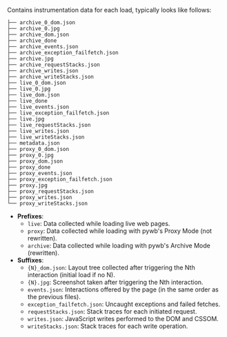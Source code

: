 Contains instrumentation data for each load, typically looks like follows:
```
├── archive_0_dom.json
├── archive_0.jpg
├── archive_dom.json
├── archive_done
├── archive_events.json
├── archive_exception_failfetch.json
├── archive.jpg
├── archive_requestStacks.json
├── archive_writes.json
├── archive_writeStacks.json
├── live_0_dom.json
├── live_0.jpg
├── live_dom.json
├── live_done
├── live_events.json
├── live_exception_failfetch.json
├── live.jpg
├── live_requestStacks.json
├── live_writes.json
├── live_writeStacks.json
├── metadata.json
├── proxy_0_dom.json
├── proxy_0.jpg
├── proxy_dom.json
├── proxy_done
├── proxy_events.json
├── proxy_exception_failfetch.json
├── proxy.jpg
├── proxy_requestStacks.json
├── proxy_writes.json
└── proxy_writeStacks.json
```
  - **Prefixes**:
    - `live`: Data collected while loading live web pages.
    - `proxy`: Data collected while loading with pywb's Proxy Mode (not rewritten).
    - `archive`: Data collected while loading with pywb's Archive Mode (rewritten).
  - **Suffixes**:
    - `{N}_dom.json`: Layout tree collected after triggering the Nth interaction (initial load if no N).
    - `{N}.jpg`: Screenshot taken after triggering the Nth interaction.
    - `events.json`: Interactions offered by the page (in the same order as the previous files).
    - `exception_failfetch.json`: Uncaught exceptions and failed fetches.
    - `requestStacks.json`: Stack traces for each initiated request.
    - `writes.json`: JavaScript writes performed to the DOM and CSSOM.
    - `writeStacks.json`: Stack traces for each write operation.